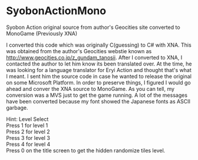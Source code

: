 # SyobonActionMono
Syobon Action original source from author's Geocities site converted to MonoGame (Previously XNA)

I converted this code which was originally C(guessing) to C# with XNA. This was obtained from the author's Geocities webstie known as http://www.geocities.co.jp/z_gundam_tanosii. After I converted to XNA, I contacted the author to let him know its been translated over. At the time, he was looking for a language translator for Eryi Action and thought that's what I meant. I sent him the source code in case he wanted to release the original on some Microsoft Platform. In order to preserve things, I figured I would go ahead and conver the XNA source to MonoGame. As you can tell, my conversion was a MVS just to get the game running. A lot of the messages have been converted because my font showed the Japanese fonts as ASCII garbage.  
  
Hint: Level Select  
Press 1 for level 1  
Press 2 for level 2  
Press 3 for level 3  
Press 4 for level 4  
Press 0 on the title screen to get the hidden randomize tiles level.
